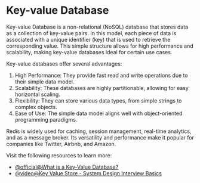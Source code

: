 # Key-value Database

Key-value Database is a non-relational (NoSQL) database that stores data as a collection of key-value pairs. In this model, each piece of data is associated with a unique identifier (key) that is used to retrieve the corresponding value. This simple structure allows for high performance and scalability, making key-value databases ideal for certain use cases. 

Key-value databases offer several advantages:
1. High Performance: They provide fast read and write operations due to their simple data model.
2. Scalability: These databases are highly partitionable, allowing for easy horizontal scaling.
3. Flexibility: They can store various data types, from simple strings to complex objects.
4. Ease of Use: The simple data model aligns well with object-oriented programming paradigms.

Redis is widely used for caching, session management, real-time analytics, and as a message broker. Its versatility and performance make it popular for companies like Twitter, Airbnb, and Amazon.

Visit the following resources to learn more:
- [@official@What is a Key-Value Database?](https://redis.io/nosql/key-value-databases/)
- [@video@Key Value Store - System Design Interview Basics](https://www.youtube.com/watch?v=ozJHmm05EXM)
